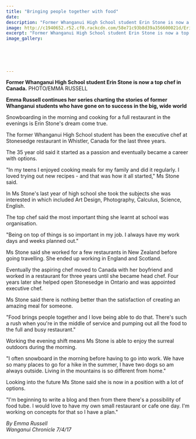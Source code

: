 ```yaml
---
title: "Bringing people together with food"
date: 
description: "Former Whanganui High School student Erin Stone is now a top chef in Canada..."
image: http://c1940652.r52.cf0.rackcdn.com/58e71c93b8d39a356600021d/Erin-Stone-ex-now-top-chef-in-Canada-chron-7-April.jpg
excerpt: "Former Whanganui High School student Erin Stone is now a top chef in Canada."
image_gallery:
    
    
    
    
    
---
```


<p><span><strong>Former Whanganui High School student Erin Stone is now a top chef in Canada.</strong> PHOTO/EMMA RUSSELL</span></p>
<p><strong>Emma Russell continues her series charting the stories of former Whanganui students who have gone on to success in the big, wide world</strong></p>
<p>Snowboarding in the morning and cooking for a full restaurant in the evenings is Erin Stone's dream come true.</p>
<p>The former Whanganui High School student has been the executive chef at Stonesedge restaurant in Whistler, Canada for the last three years.</p>
<p>The 35 year old said it started as a passion and eventually became a career with options.</p>
<p>"In my teens I enjoyed cooking meals for my family and did it regularly. I loved trying out new recipes - and that was how it all started," Ms Stone said.</p>
<p>In Ms Stone's last year of high school she took the subjects she was interested in which included Art Design, Photography, Calculus, Science, English.</p>
<p>The top chef said the most important thing she learnt at school was organisation.</p>
<p>"Being on top of things is so important in my job. I always have my work days and weeks planned out."</p>
<p>Ms Stone said she worked for a few restaurants in New Zealand before going travelling. She ended up working in England and Scotland.</p>
<p>Eventually the aspiring chef moved to Canada with her boyfriend and worked in a restaurant for three years until she became head chef. Four years later she helped open Stonesedge in Ontario and was appointed executive chef.&nbsp;</p>
<p>Ms Stone said there is nothing better than the satisfaction of creating an amazing meal for someone.</p>
<p>"Food brings people together and I love being able to do that. There's such a rush when you're in the middle of service and pumping out all the food to the full and busy restaurant."</p>
<p>Working the evening shift means Ms Stone is able to enjoy the surreal outdoors during the morning.</p>
<p>"I often snowboard in the morning before having to go into work. We have so many places to go for a hike in the summer, I have two dogs so am always outside. Living in the mountains is so different from home."</p>
<p>Looking into the future Ms Stone said she is now in a position with a lot of options.</p>
<p>"I'm beginning to write a blog and then from there there's a possibility of food tube. I would love to have my own small restaurant or cafe one day. I'm working on concepts for that so I have a plan."</p>
<div class="detailsLarge articleEmailLink">
<p class="writtenBy"><em>By Emma Russell</em><br /><em>Wanganui Chronicle 7/4/17&nbsp;</em></p>
</div>


